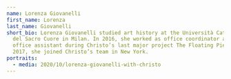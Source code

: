 ```yaml
---
name: Lorenza Giovanelli
first_name: Lorenza
last_name: Giovanelli
short_bio: Lorenza Giovanelli studied art history at the Università Cattolica
  del Sacro Cuore in Milan. In 2016, she worked as office coordinator and press
  office assistant during Christo’s last major project The Floating Piers. In
  2017, she joined Christo’s team in New York.
portraits:
  - media: 2020/10/lorenza-giovanelli-with-christo
---
```

